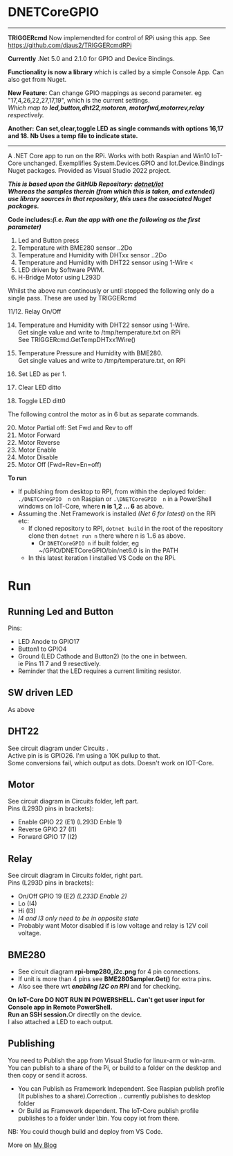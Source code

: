 # DNETCoreGPIO

<hr/>

**TRIGGERcmd** Now implemendted for control of RPi using this app. See https://github.com/djaus2/TRIGGERcmdRPi

**Currently** .Net 5.0 and 2.1.0 for GPIO and Device Bindings.  

**Functionality is now a library** which is called by a simple Console App. Can also get from Nuget.  

**New Feature:** Can change GPIO mappings as second parameter. eg "17,4,26,22,27,17,19", which is the current settings.  
_Which map to **led,button,dht22,motoren, motorfwd,motorrev,relay** respectively._

**Another:** __Can set,clear,toggle LED as single commands with options 16,17 and 18. Nb Uses a temp file to indicate state.__

<hr/>

A .NET Core app to run on the RPi. Works with both Raspian and Win10 IoT-Core unchanged.
Exemplifies System.Devices.GPIO and Iot.Device.Bindings Nuget packages. Provided as Visual Studio 2022 project.

***This is based upon the GitHUb Repository: [dotnet/iot](https://github.com/dotnet/iot)<br>
Whereas the samples therein (from which this is taken, and extended) use library sources in that repository, this uses the associated Nuget packages.***

**Code includes:_(i.e. Run the app with one the following as the _first_ parameter)_**

1. Led and Button press
2. Temperature with BME280 sensor  ..2Do
3. Temperature and Humidity with DHTxx sensor  ..2Do
4. Temperature and Humidity with DHT22 sensor using 1-Wire <
5. LED driven by Software PWM.
6. H-Bridge Motor using L293D

Whilst the above run continously or until stopped the following only do a single pass. These are used by TRIGGERcmd

11/12. Relay On/Off

14. Temperature and Humidity with DHT22 sensor using 1-Wire.  
Get single value and write to /tmp/temperature.txt on RPi  
See TRIGGERcmd.GetTempDHTxx1Wire()  
15. Temperature Pressure and Humidity with BME280.  
Get single values and write to /tmp/temperature.txt, on RPi

16. Set LED as per 1.
17. Clear LED ditto
18. Toggle LED ditt0

The following control the motor as in 6 but as separate commands.

20. Motor Partial off: Set Fwd and Rev to off
21. Motor Forward
22. Motor Reverse
23. Motor Enable
24. Motor Disable
25. Motor Off (Fwd=Rev=En=off)


**To run**  
- If publishing from desktop to RPI, from within the deployed folder: ```./DNETCoreGPIO  n``` on Raspian or ```.\DNETCoreGPIO  n``` in a PowerShell windows on IoT-Core,  where **n is 1,2 ... 6** as above.
- Assuming the .Net Framework is installed _(Net 6 for latest)_ on the RPi etc:
  - If cloned repository to RPI, ```dotnet build``` in the root of the repository clone then ```dotnet run n``` there where n is 1..6 as above.
    - Or ```DNETCoreGPIO n``` if built folder, eg ~/GPIO/DNETCoreGPIO/bin/net6.0 is in the PATH
  - In this latest iteration I installed VS Code on the RPi.

# Run
## Running Led and Button
Pins:
- LED Anode to GPIO17
- Button1 to GPIO4
- Ground (LED Cathode and Button2) (to the one in between. <br>ie Pins 11 7 and 9 resectively.
- Reminder that the LED requires a current limiting resistor.
## SW driven LED
As above
## DHT22
See circuit diagram under Circuits  .<br> Active pin is is GPIO26. I'm using a 10K pullup to that. <br>Some conversions fail, which output as dots. Doesn't work on IOT-Core.
## Motor
See circuit diagram in Circuits folder, left part. <br>Pins (L293D pins in brackets):
- Enable  GPIO 22 (E1) (L293D Enble 1)
- Reverse GPIO 27 (I1) 
- Forward GPIO 17 (I2)
## Relay
See circuit diagram in Circuits folder, right part. <br>Pins (L293D pins in brackets):
- On/Off  GPIO 19 (E2)  _(L233D Enable 2)_
- Lo (I4)               
- Hi (I3)
- _I4 and I3 only need to be in opposite state_
- Probably want Motor disabled if is low voltage and relay is 12V coil voltage.
## BME280
- See circuit diagram **rpi-bmp280_i2c.png** for 4 pin connections.
- If unit is more than 4 pins see **BME280Sampler.Get()** for extra pins.
- Also see there wrt **_enabling I2C on RPi_** and for checking.

<p>
<b>On IoT-Core DO NOT RUN IN POWERSHELL.  Can't get user input for Console app in Remote PowerShell.<br> Run an SSH session.</b>Or directlly on the device.<br>
I also attached a LED to each output.

## Publishing
You need to Publish the app from Visual Studio for linux-arm or win-arm. You can publish to a share of the Pi, or build to a folder on the desktop and then copy or send it across.

- You can Publish as Framework Independent. See Raspian publish profile (It publishes to a share).Correction .. currently publishes to desktop folder
- Or Build as Framework dependent. The IoT-Core publish profile publishes to a folder under \bin. You copy iot from there.

NB: You could though build and deploy from VS Code.

More on [My Blog](https://davidjones.sportronics.com.au)
